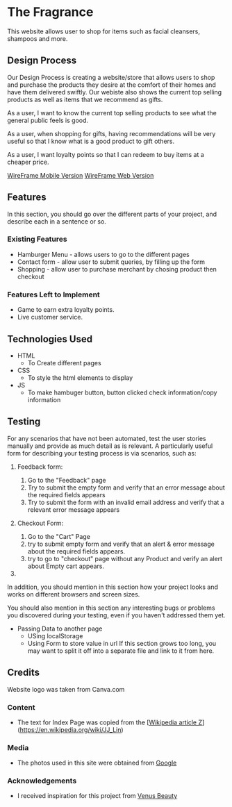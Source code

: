 # The Fragrance
This website allows user to shop for items such as facial cleansers, shampoos and more.

 
## Design Process
Our Design Process is creating a website/store that allows users to shop and purchase the products they desire at the comfort of their homes and have them delivered swiftly. Our webiste also shows the current top selling products as well as items that we recommend as gifts.   

As a user, I want to know the current top selling products to see what the general public feels is good.

As a user, when shopping for gifts, having recommendations will be very useful so that I know what is a good product to gift others. 

As a user, I want loyalty points so that I can redeem to buy items at a cheaper price. 


[WireFrame Mobile Version](https://xd.adobe.com/view/0ab9d207-ccdc-435e-8940-6a53c28e42d2-5fea/)
[WireFrame Web Version](https://xd.adobe.com/view/365c723e-de5c-49ec-9159-4c9ce62667a9-630f/)


## Features

In this section, you should go over the different parts of your project, and describe each in a sentence or so.
 
### Existing Features
- Hamburger Menu - allows users to go to the different pages
- Contact form  - allow user to submit queries, by filling up the form
- Shopping - allow user to purchase merchant by chosing product then checkout


### Features Left to Implement
- Game to earn extra loyalty points.
- Live customer service. 

## Technologies Used

- HTML
    - To Create different pages
- CSS
    - To style the html elements to display
- JS
    -  To make hambuger button, button clicked check information/copy information 

## Testing

For any scenarios that have not been automated, test the user stories manually and provide as much detail as is relevant. A particularly useful form for describing your testing process is via scenarios, such as:

1. Feedback form:
    1. Go to the "Feedback" page
    2. Try to submit the empty form and verify that an error message about the required fields appears
    3. Try to submit the form with an invalid email address and verify that a relevant error message appears

2. Checkout Form:
   1. Go to the "Cart" Page
   2. try to submit empty form and verify that an alert & error message about the required fields appears.
   3. try to go to "checkout" page without any Product  and verify an alert about Empty cart appears.

3. 
   


In addition, you should mention in this section how your project looks and works on different browsers and screen sizes.

You should also mention in this section any interesting bugs or problems you discovered during your testing, even if you haven't addressed them yet.
- Passing Data to another page
    - USing localStorage
    - Using Form to store value in url
If this section grows too long, you may want to split it off into a separate file and link to it from here.

## Credits
Website logo was taken from Canva.com

### Content
- The text for Index Page was copied from the [[Wikipedia article Z](https://en.wikipedia.org/wiki/Z)](https://en.wikipedia.org/wiki/JJ_Lin)

### Media
- The photos used in this site were obtained from [Google](https://www.google.com/search?q=jj+lin&rlz=1C1ONGR_enSG967SG967&sxsrf=ALiCzsZ2izzHUB_WZ_qblAuHyT2ytsNTBQ:1670148897288&source=lnms&tbm=isch&sa=X&ved=2ahUKEwj4tvq93d_7AhUxArcAHafKBaEQ_AUoAnoECAIQBA&biw=1536&bih=746&dpr=1.25)

### Acknowledgements

- I received inspiration for this project from [Venus Beauty](https://www.venusbeauty.com.sg/) 
